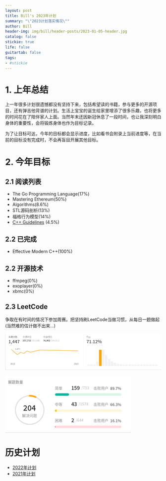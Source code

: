 ```yaml
---
layout: post
title: Bill's 2023年计划
summary: "\"2023计划落实情况\""
author: Bill
header-img: img/bill/header-posts/2023-01-05-header.jpg
catalog: false
stickie: true
life: false
guitartab: false
tags:
- #stickie
---
```




# 1. 上年总结

上一年很多计划很遗憾都没有坚持下来，包括希望读的书籍，参与更多的开源项目，还有弹吉他背谱的计划。生活上宝宝的诞生给家里增添了很多乐趣，也将更多的时间花在了陪伴家人上面。当然年末还因新冠休息了一段时间，也让我深刻明白身体的重要性，会将锻炼身体也作为目标记录。

为了让目标可达，今年的目标都会显示进度，比如看书会附录上当前进度等，在当前的目标没有完成时，不会再盲目开展其他目标。

# 2. 今年目标

## 2.1 阅读列表

- The Go Programming Language(17%)
- Mastering Ethereum(50%)
- Algorithms(8.6%)
- STL源码剖析(13%)
- 福格行为模型(14%)
- [C++ Guidelines](https://isocpp.github.io/CppCoreGuidelines/CppCoreGuidelines) (4.5%)

## 2.2 已完成

- Effective Modern C++(100%)

## 2.2 开源技术

- ffmpeg(0%)
- exoplayer(0%)
- xbmc(0%)

## 2.3 LeetCode

争取在有时间的情况下参加周赛。把坚持刷LeetCode当做习惯，从每日一题做起(当然难的估计做不出来...)

![](/img/bill/in-posts/leetcode_goals.png)

![](/img/bill/in-posts/leetcode_problems.png)


# 历史计划

- [2022年计划](http://www.cjcbill.com/2022/04/10/plan)
- [2021年计划](http://www.cjcbill.com/2021/02/09/plan/)

